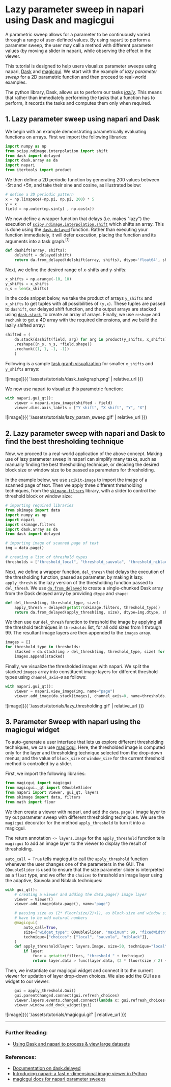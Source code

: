 # Lazy parameter sweep in napari using Dask and magicgui

A parametric sweep allows for a parameter to be continuously varied through a range of user-defined values.
By using `napari` to perform a parameter sweep, the user may call a method with different parameter values (by moving a slider in napari), while observing the effect in the viewer.

This tutorial is designed to help users visualize parameter sweeps using napari, [Dask](https://dask.org/) and [magicgui](https://magicgui.readthedocs.io/). 
We start with the example of _lazy parameter sweep_ for a 2D parametric function and then proceed to real-world examples.

The python library, Dask, allows us to perform our tasks [_lazily_](https://en.wikipedia.org/wiki/Lazy_evaluation). 
This means that rather than immediately performing the tasks that a function has to perform, it records the tasks and computes them only when required.

## 1. Lazy parameter sweep using napari and Dask

We begin with an example demonstrating parametrically evaluating functions on arrays.
First we import the following libraries:
```python
import numpy as np
from scipy.ndimage.interpolation import shift
from dask import delayed
import dask.array as da
import napari
from itertools import product
```

We then define a 2D periodic function by generating 200 values between -5π and +5π, and take their sine and cosine, as illustrated below:
```python
# define a 2D periodic pattern
x = np.linspace(-np.pi, np.pi, 200) * 5
y = x
field = np.outer(np.sin(y) , np.cos(x))
```

We now define a wrapper function that delays (i.e. makes "lazy") the execution of [`scipy.ndimage.interpolation.shift`](https://docs.scipy.org/doc/scipy/reference/generated/scipy.ndimage.shift.html) which shifts an array. 
This is done using the [`dask.delayed`](https://docs.dask.org/en/latest/delayed.html) function. 
Rather than executing your function immediately, it will defer execution, placing the function and its arguments into a task graph.<sup>[1]</sup>
```python
def dashift(array, shifts):
    delshift = delayed(shift)
    return da.from_delayed(delshift(array, shifts), dtype='float64', shape=array.shape)
```

Next, we define the desired range of x-shifts and y-shifts:
```python  
x_shifts = np.arange(-10, 10)
y_shifts = x_shifts
n_s = len(x_shifts)
```

In the code snippet below, we take the product of arrays `y_shifts` and `x_shifts` to get tuples with all possibilities of `(y,x)`. 
These tuples are passed to `dashift`, our delayed shift function, and the output arrays are stacked using [`dask.stack`](https://docs.dask.org/en/latest/array-stack.html), to create an array of arrays. 
Finally, we use `reshape` and `rechunk` to get a 4D array with the required dimensions, and we build the lazily shifted array:
```python
shifted = (
    da.stack(dashift(field, arg) for arg in product(y_shifts, x_shifts))
    .reshape((n_s, n_s, *field.shape))
    .rechunk((1, 1, -1, -1))
    )
```

Following is a sample [task graph visualization](https://docs.dask.org/en/latest/graphviz.html) for smaller `x_shifts` and `y_shifts` arrays:

![image]({{ '/assets/tutorials/dask_taskgraph.png' | relative_url }})

We now use napari to visualize this parametric function:
```python
with napari.gui_qt():
    viewer = napari.view_image(shifted - field)
    viewer.dims.axis_labels = ["Y shift", "X shift", "Y", "X"]
```
![image]({{ '/assets/tutorials/lazy_param_sweep.gif' | relative_url }})


## 2. Lazy parameter sweep with napari and Dask to find the best thresholding technique

Now, we proceed to a real-world application of the above concept. 
Making use of lazy parameter sweep in napari can simplify many tasks, such as manually finding the best thresholding technique, or deciding the desired block size or window size to be passed as parameters for thresholding.

In the example below, we use [`scikit-image`](https://scikit-image.org/) to import the image of a scanned page of text. 
Then we apply three different thresholding techniques, from the [`skimage.filters`](https://scikit-image.org/docs/dev/api/skimage.filters.html) library, with a slider to control the threshold block or window size:
```python
# importing required libraries
from skimage import data
import numpy as np
import napari
import skimage.filters
import dask.array as da
from dask import delayed

# importing image of scanned page of text
img = data.page()

# creating a list of threshold types
thresholds = ["threshold_local", "threshold_sauvola", "threshold_niblack"]
```

Next, we define a wrapper function, `del_thresh` that delays the execution of the thresholding function, passed as parameter, by making it lazy. 
`apply_thresh` is the lazy version of the thresholding function passed to `del_thresh`. 
We use [`da.from_delayed`](https://docs.dask.org/en/latest/array-creation.html) to create a single-chunked Dask array from the Dask delayed array by providing `dtype` and `shape`:
```python
def del_thresh(img, threshold_type, size):
    apply_thresh = delayed(getattr(skimage.filters, threshold_type))
    return da.from_delayed(apply_thresh(img, size), dtype=img.dtype, shape=img.shape)
```

We then use our `del_thresh` function to threshold the image by applying all the threshold techniques in `thresholds` list, for all odd sizes from 1 through 99. 
The resultant image layers are then appended to the `images` array.
```python
images = []
for threshold_type in thresholds:
    stacked = da.stack(img > del_thresh(img, threshold_type, size) for size in np.arange(1, 100, 2))
    images.append(stacked)
```

Finally, we visualize the thresholded images with napari. 
We split the stacked `images` array into constituent image layers for different threshold types using `channel_axis=0` as follows:
```python
with napari.gui_qt():
    viewer = napari.view_image(img, name="page")
    viewer.add_image(da.stack(images), channel_axis=0, name=thresholds, colormap="gray")
```

![image]({{ '/assets/tutorials/lazy_thresholding.gif' | relative_url }})

## 3. Parameter Sweep with napari using the magicgui widget

To auto-generate a user interface that lets us explore different thresholding techniques, we can use [magicgui](https://magicgui.readthedocs.io/en/latest/). 
Here, the thresholded image is computed only for the layer and thresholding technique selected from the drop-down menus; and the value of `block_size` or `window_size` for the current threshold method is controlled by a slider.

First, we import the following libraries:
```python
from magicgui import magicgui
from magicgui._qt import QDoubleSlider
from napari import Viewer, gui_qt, layers
from skimage import data, filters
from math import floor
```

We then create a viewer with napari, and add the `data.page()` image layer to try out parameter sweep with different thresholding techniques. 
We use the `magicgui` decorator for the method `apply_threshold` to turn it into a magicgui.

The return annotation `-> layers.Image` for the `apply_threshold` function tells `magicgui` to add an image layer to the viewer to display the result of thresholding.

`auto_call = True` tells magicgui to call the `apply_threshold` function whenever the user changes one of the parameters in the GUI. 
The `QDoubleSlider` is used to ensure that the size parameter slider is interpreted as a `float` type, and we offer the `choices` to threshold an image layer using the adaptive, Sauvola and Niblack techniques:
```python
with gui_qt():
    # creating a viewer and adding the data.page() image layer
    viewer = Viewer()
    viewer.add_image(data.page(), name="page")

    # passing size as (2* floor(size/2)+1), as block-size and window size
    # have to be odd natural numbers
    @magicgui(
        auto_call=True,
        size={"widget_type": QDoubleSlider, "maximum": 99, "fixedWidth": 400},
        technique={"choices": ["local", "sauvola", "niblack"]},
    )
    def apply_threshold(layer: layers.Image, size=50, technique="local") -> layers.Image:
        if layer:
            func = getattr(filters, "threshold_" + technique)
            return layer.data > func(layer.data, (2 * floor(size / 2) + 1))
```

Then, we instantiate our magicgui widget and connect it to the current viewer for updation of layer drop-down choices. 
We also add the GUI as a widget to our viewer:
```python
    gui = apply_threshold.Gui()
    gui.parentChanged.connect(gui.refresh_choices)
    viewer.layers.events.changed.connect(lambda x: gui.refresh_choices("layer"))
    viewer.window.add_dock_widget(gui)
```

![image]({{ '/assets/tutorials/magicgui.gif' | relative_url }})

---

### Further Reading:
- [Using Dask and napari to process & view large datasets](https://napari.org/tutorials/applications/dask)

### References:
- [Documentation on dask.delayed](https://docs.dask.org/en/latest/delayed.html)
- [Introducing napari: a fast n-dimensional image viewer in Python](https://ilovesymposia.com/2019/10/24/introducing-napari-a-fast-n-dimensional-image-viewer-in-python)
- [magicgui docs for napari parameter sweeps](https://magicgui.readthedocs.io/en/latest/examples/napari_parameter_sweep)
